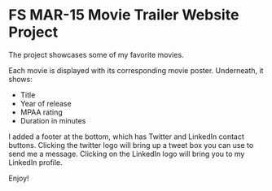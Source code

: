# FS MAR-15 Movie Trailer Website Project

The project showcases some of my favorite movies.

Each movie is displayed with its corresponding movie poster. Underneath, it shows:
* Title
* Year of release
* MPAA rating
* Duration in minutes

I added a footer at the bottom, which has Twitter and LinkedIn contact buttons. Clicking the twitter logo will bring up a tweet box you can use to send me a message. Clicking on the LinkedIn logo will bring you to my LinkedIn profile.

Enjoy!
